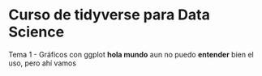 # Curso de tidyverse para Data Science

Tema 1 - Gráficos con ggplot
**hola mundo**
aun no puedo **entender** bien el uso, pero ahí vamos
